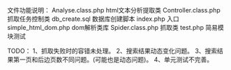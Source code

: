 文件功能说明：
Analyse.class.php html文本分析提取类
Controller.class.php 抓取任务控制类
db_create.sql 数据库创建脚本
index.php 入口
simple_html_dom.php dom解析类库
Spider.class.php 抓取类
test.php 简易模块测试

TODO：
1、抓取失败时的容错未处理。
2、搜索结果动态变化问题。
3、搜索结果第一页和后边页数不同问题。(可能也是动态问题)。
4、单元测试不完善。